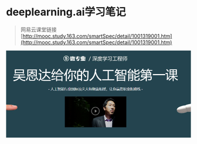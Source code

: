 # deeplearning.ai学习笔记

> 网易云课堂链接[http://mooc.study.163.com/smartSpec/detail/1001319001.htm](http://mooc.study.163.com/smartSpec/detail/1001319001.htm)

![](/assets/introduction.png)

